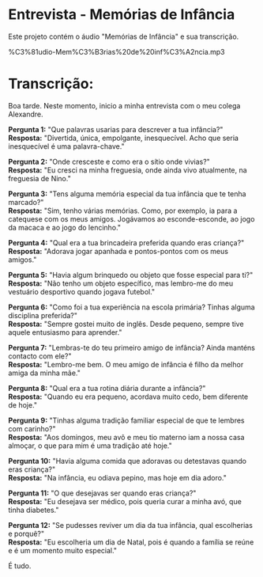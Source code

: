 # Entrevista - Memórias de Infância

Este projeto contém o áudio "Memórias de Infância" e sua transcrição.

%C3%81udio-Mem%C3%B3rias%20de%20inf%C3%A2ncia.mp3

# Transcrição:

Boa tarde. Neste momento, inicio a minha entrevista com o meu colega Alexandre.

**Pergunta 1:** "Que palavras usarias para descrever a tua infância?"  
**Resposta:** "Divertida, única, empolgante, inesquecível. Acho que seria inesquecível é uma palavra-chave."

**Pergunta 2:** "Onde cresceste e como era o sítio onde vivias?"  
**Resposta:** "Eu cresci na minha freguesia, onde ainda vivo atualmente, na freguesia de Nino."

**Pergunta 3:** "Tens alguma memória especial da tua infância que te tenha marcado?"  
**Resposta:** "Sim, tenho várias memórias. Como, por exemplo, ia para a catequese com os meus amigos. Jogávamos ao esconde-esconde, ao jogo da macaca e ao jogo do lencinho."

**Pergunta 4:** "Qual era a tua brincadeira preferida quando eras criança?"  
**Resposta:** "Adorava jogar apanhada e pontos-pontos com os meus amigos."

**Pergunta 5:** "Havia algum brinquedo ou objeto que fosse especial para ti?"  
**Resposta:** "Não tenho um objeto específico, mas lembro-me do meu vestuário desportivo quando jogava futebol."

**Pergunta 6:** "Como foi a tua experiência na escola primária? Tinhas alguma disciplina preferida?"  
**Resposta:** "Sempre gostei muito de inglês. Desde pequeno, sempre tive aquele entusiasmo para aprender."

**Pergunta 7:** "Lembras-te do teu primeiro amigo de infância? Ainda manténs contacto com ele?"  
**Resposta:** "Lembro-me bem. O meu amigo de infância é filho da melhor amiga da minha mãe."

**Pergunta 8:** "Qual era a tua rotina diária durante a infância?"  
**Resposta:** "Quando eu era pequeno, acordava muito cedo, bem diferente de hoje."

**Pergunta 9:** "Tinhas alguma tradição familiar especial de que te lembres com carinho?"  
**Resposta:** "Aos domingos, meu avô e meu tio materno iam a nossa casa almoçar, o que para mim é uma tradição até hoje."

**Pergunta 10:** "Havia alguma comida que adoravas ou detestavas quando eras criança?"  
**Resposta:** "Na infância, eu odiava pepino, mas hoje em dia adoro."

**Pergunta 11:** "O que desejavas ser quando eras criança?"  
**Resposta:** "Eu desejava ser médico, pois queria curar a minha avó, que tinha diabetes."

**Pergunta 12:** "Se pudesses reviver um dia da tua infância, qual escolherias e porquê?"  
**Resposta:** "Eu escolheria um dia de Natal, pois é quando a família se reúne e é um momento muito especial."

É tudo.
